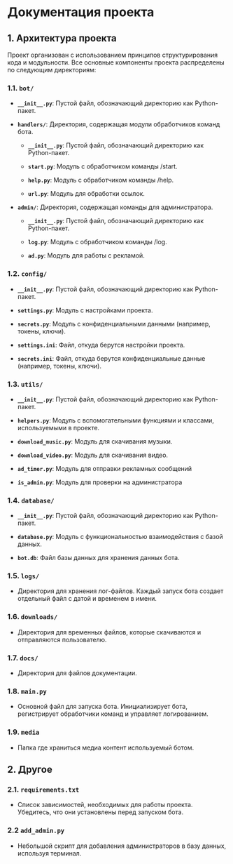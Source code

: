 # Документация проекта

## 1. Архитектура проекта

Проект организован с использованием принципов структурирования кода и модульности. Все основные компоненты проекта распределены по следующим директориям:

### 1.1. `bot/`

- **`__init__.py`**: Пустой файл, обозначающий директорию как Python-пакет.
  
- **`handlers/`**: Директория, содержащая модули обработчиков команд бота.

  - **`__init__.py`**: Пустой файл, обозначающий директорию как Python-пакет.
  
  - **`start.py`**: Модуль с обработчиком команды /start.
  
  - **`help.py`**: Модуль с обработчиком команды /help.
  
  - **`url.py`**: Модуль для обработки ссылок. 

- **`admin/`**: Директория, содержащая команды для администратора.

  - **`__init__.py`**: Пустой файл, обозначающий директорию как Python-пакет.
  
  - **`log.py`**: Модуль с обработчиком команды /log.

  - **`ad.py`**: Модуль для работы с рекламой.  

### 1.2. `config/`

- **`__init__.py`**: Пустой файл, обозначающий директорию как Python-пакет.

- **`settings.py`**: Модуль с настройками проекта.

- **`secrets.py`**: Модуль с конфиденциальными данными (например, токены, ключи).

- **`settings.ini`**: Файл, откуда берутся настройки проекта.

- **`secrets.ini`**: Файл, откуда берутся конфиденциальные данные (например, токены, ключи).

### 1.3. `utils/`

- **`__init__.py`**: Пустой файл, обозначающий директорию как Python-пакет.

- **`helpers.py`**: Модуль с вспомогательными функциями и классами, используемыми в проекте.

- **`download_music.py`**: Модуль для скачивания музыки.

- **`download_video.py`**: Модуль для скачивания видео.

- **`ad_timer.py`**: Модуль для отправки рекламных сообщений 

- **`is_admin.py`**: Модуль для проверки на администратора 

### 1.4. `database/`

- **`__init__.py`**: Пустой файл, обозначающий директорию как Python-пакет.

- **`database.py`**: Модуль с функциональностью взаимодействия с базой данных.

- **`bot.db`**: Файл базы данных для хранения данных бота.

### 1.5. `logs/`

- Директория для хранения лог-файлов. Каждый запуск бота создает отдельный файл с датой и временем в имени.

### 1.6. `downloads/`

- Директория для временных файлов, которые скачиваются и отправляются пользователю.

### 1.7. `docs/`

- Директория для файлов документации.

### 1.8. `main.py`

- Основной файл для запуска бота. Инициализирует бота, регистрирует обработчики команд и управляет логированием.

### 1.9. `media`

- Папка где храниться медиа контент используемый ботом. 

## 2. Другое 

### 2.1. `requirements.txt`

- Список зависимостей, необходимых для работы проекта. Убедитесь, что они установлены перед запуском бота.

### 2.2 `add_admin.py`

- Небольшой скрипт для добавления администраторов в базу данных, используя терминал.